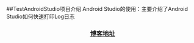 ##TestAndroidStudio项目介绍
	Android Studio的使用：主要介绍了Android Studio如何快速打印Log日志
<h3 align="center"><a href="http://blog.csdn.net/u014630636/article/details/51281048">博客地址</a></h3>
